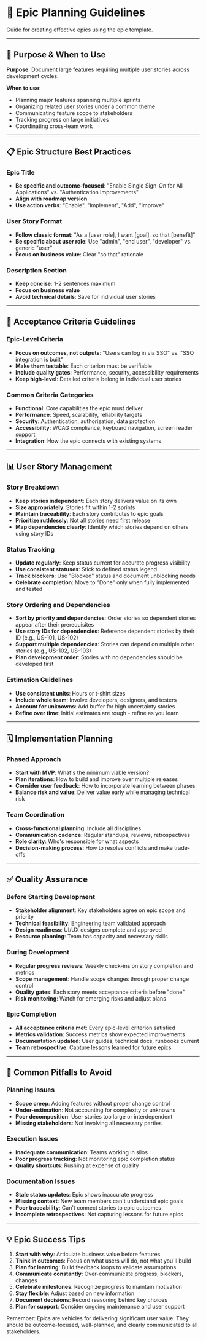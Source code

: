 # 🚀 Epic Planning Guidelines

Guide for creating effective epics using the epic template.

---

## 🎯 Purpose & When to Use

**Purpose**: Document large features requiring multiple user stories across development cycles.

**When to use**:
- Planning major features spanning multiple sprints
- Organizing related user stories under a common theme
- Communicating feature scope to stakeholders
- Tracking progress on large initiatives
- Coordinating cross-team work

---

## 📋 Epic Structure Best Practices

### Epic Title
- **Be specific and outcome-focused**: "Enable Single Sign-On for All Applications" vs. "Authentication Improvements"
- **Align with roadmap version**
- **Use action verbs**: "Enable", "Implement", "Add", "Improve"

### User Story Format
- **Follow classic format**: "As a [user role], I want [goal], so that [benefit]"
- **Be specific about user role**: Use "admin", "end user", "developer" vs. generic "user"
- **Focus on business value**: Clear "so that" rationale

### Description Section
- **Keep concise**: 1-2 sentences maximum
- **Focus on business value**
- **Avoid technical details**: Save for individual user stories

---

## 🎯 Acceptance Criteria Guidelines

### Epic-Level Criteria
- **Focus on outcomes, not outputs**: "Users can log in via SSO" vs. "SSO integration is built"
- **Make them testable**: Each criterion must be verifiable
- **Include quality gates**: Performance, security, accessibility requirements
- **Keep high-level**: Detailed criteria belong in individual user stories

### Common Criteria Categories
- **Functional**: Core capabilities the epic must deliver
- **Performance**: Speed, scalability, reliability targets
- **Security**: Authentication, authorization, data protection
- **Accessibility**: WCAG compliance, keyboard navigation, screen reader support
- **Integration**: How the epic connects with existing systems

---

## 📊 User Story Management

### Story Breakdown
- **Keep stories independent**: Each story delivers value on its own
- **Size appropriately**: Stories fit within 1-2 sprints
- **Maintain traceability**: Each story contributes to epic goals
- **Prioritize ruthlessly**: Not all stories need first release
- **Map dependencies clearly**: Identify which stories depend on others using story IDs

### Status Tracking
- **Update regularly**: Keep status current for accurate progress visibility
- **Use consistent statuses**: Stick to defined status legend
- **Track blockers**: Use "Blocked" status and document unblocking needs
- **Celebrate completion**: Move to "Done" only when fully implemented and tested

### Story Ordering and Dependencies
- **Sort by priority and dependencies**: Order stories so dependent stories appear after their prerequisites
- **Use story IDs for dependencies**: Reference dependent stories by their ID (e.g., US-101, US-102)
- **Support multiple dependencies**: Stories can depend on multiple other stories (e.g., US-102, US-103)
- **Plan development order**: Stories with no dependencies should be developed first

### Estimation Guidelines
- **Use consistent units**: Hours or t-shirt sizes
- **Include whole team**: Involve developers, designers, and testers
- **Account for unknowns**: Add buffer for high uncertainty stories
- **Refine over time**: Initial estimates are rough - refine as you learn

---



## 🗓️ Implementation Planning

### Phased Approach
- **Start with MVP**: What's the minimum viable version?
- **Plan iterations**: How to build and improve over multiple releases
- **Consider user feedback**: How to incorporate learning between phases
- **Balance risk and value**: Deliver value early while managing technical risk

### Team Coordination
- **Cross-functional planning**: Include all disciplines
- **Communication cadence**: Regular standups, reviews, retrospectives
- **Role clarity**: Who's responsible for what aspects
- **Decision-making process**: How to resolve conflicts and make trade-offs

---

## ✅ Quality Assurance

### Before Starting Development
- **Stakeholder alignment**: Key stakeholders agree on epic scope and priority
- **Technical feasibility**: Engineering team validated approach
- **Design readiness**: UI/UX designs complete and approved
- **Resource planning**: Team has capacity and necessary skills

### During Development
- **Regular progress reviews**: Weekly check-ins on story completion and metrics
- **Scope management**: Handle scope changes through proper change control
- **Quality gates**: Each story meets acceptance criteria before "done"
- **Risk monitoring**: Watch for emerging risks and adjust plans

### Epic Completion
- **All acceptance criteria met**: Every epic-level criterion satisfied
- **Metrics validation**: Success metrics show expected improvements
- **Documentation updated**: User guides, technical docs, runbooks current
- **Team retrospective**: Capture lessons learned for future epics

---

## 🚨 Common Pitfalls to Avoid

### Planning Issues
- **Scope creep**: Adding features without proper change control
- **Under-estimation**: Not accounting for complexity or unknowns
- **Poor decomposition**: User stories too large or interdependent
- **Missing stakeholders**: Not involving all necessary parties

### Execution Issues
- **Inadequate communication**: Teams working in silos
- **Poor progress tracking**: Not monitoring epic completion status
- **Quality shortcuts**: Rushing at expense of quality

### Documentation Issues
- **Stale status updates**: Epic shows inaccurate progress
- **Missing context**: New team members can't understand epic goals
- **Poor traceability**: Can't connect stories to epic outcomes
- **Incomplete retrospectives**: Not capturing lessons for future epics

---

## 💡 Epic Success Tips

1. **Start with why**: Articulate business value before features
2. **Think in outcomes**: Focus on what users will do, not what you'll build
3. **Plan for learning**: Build feedback loops to validate assumptions
4. **Communicate constantly**: Over-communicate progress, blockers, changes
5. **Celebrate milestones**: Recognize progress to maintain motivation
6. **Stay flexible**: Adjust based on new information
7. **Document decisions**: Record reasoning behind key choices
8. **Plan for support**: Consider ongoing maintenance and user support

Remember: Epics are vehicles for delivering significant user value. They should be outcome-focused, well-planned, and clearly communicated to all stakeholders.